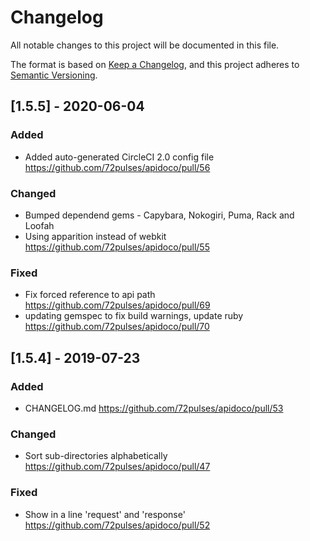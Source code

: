 # Changelog
All notable changes to this project will be documented in this file.

The format is based on [Keep a Changelog](https://keepachangelog.com/en/1.0.0/),
and this project adheres to [Semantic Versioning](https://semver.org/spec/v2.0.0.html).

## [1.5.5] - 2020-06-04

### Added
- Added auto-generated CircleCI 2.0 config file https://github.com/72pulses/apidoco/pull/56

### Changed
- Bumped dependend gems - Capybara, Nokogiri, Puma, Rack and Loofah
- Using apparition instead of webkit https://github.com/72pulses/apidoco/pull/55

### Fixed
- Fix forced reference to api path https://github.com/72pulses/apidoco/pull/69
- updating gemspec to fix build warnings, update ruby https://github.com/72pulses/apidoco/pull/70

## [1.5.4] - 2019-07-23

### Added
- CHANGELOG.md https://github.com/72pulses/apidoco/pull/53

### Changed
- Sort sub-directories alphabetically https://github.com/72pulses/apidoco/pull/47

### Fixed
- Show in a line 'request' and 'response' https://github.com/72pulses/apidoco/pull/52
